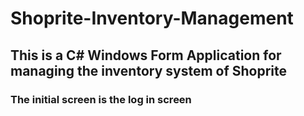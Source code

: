# Shoprite-Inventory-Management
## This is a  C# Windows Form Application for managing the inventory system of Shoprite
### The initial screen is the log in screen
